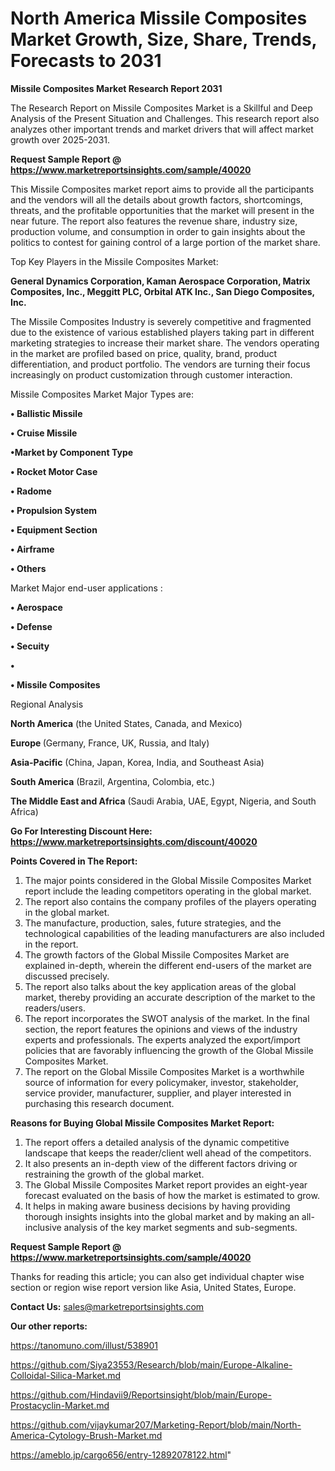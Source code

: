 # North America Missile Composites Market Growth, Size, Share, Trends, Forecasts to 2031

<strong>Missile Composites Market Research Report 2031</strong>

The Research Report on Missile Composites Market is a Skillful and Deep Analysis of the Present Situation and Challenges. This research report also analyzes other important trends and market drivers that will affect market growth over 2025-2031.

<strong>Request Sample Report @ <a href=https://www.marketreportsinsights.com/sample/40020>https://www.marketreportsinsights.com/sample/40020</a></strong>

This Missile Composites market report aims to provide all the participants and the vendors will all the details about growth factors, shortcomings, threats, and the profitable opportunities that the market will present in the near future. The report also features the revenue share, industry size, production volume, and consumption in order to gain insights about the politics to contest for gaining control of a large portion of the market share.

Top Key Players in the Missile Composites Market:

<strong>General Dynamics Corporation, Kaman Aerospace Corporation, Matrix Composites, Inc., Meggitt PLC, Orbital ATK Inc., San Diego Composites, Inc.</strong>

The Missile Composites Industry is severely competitive and fragmented due to the existence of various established players taking part in different marketing strategies to increase their market share. The vendors operating in the market are profiled based on price, quality, brand, product differentiation, and product portfolio. The vendors are turning their focus increasingly on product customization through customer interaction.

Missile Composites Market Major Types are:

<strong>•  Ballistic Missile

•  Cruise Missile

•Market by Component Type

•  Rocket Motor Case

•  Radome

•  Propulsion System

•  Equipment Section

•  Airframe

•  Others</strong>

Market Major end-user applications :

<strong>•  Aerospace

•  Defense

•  Secuity

•  

•  Missile Composites</strong>

Regional Analysis

</u><strong><b>North America</b></strong> (the United States, Canada, and Mexico)

<strong><b>Europe </b></strong>(Germany, France, UK, Russia, and Italy)

<strong><b>Asia-Pacific</b></strong> (China, Japan, Korea, India, and Southeast Asia)

<strong><b>South America</b></strong> (Brazil, Argentina, Colombia, etc.)

<strong><b>The Middle East and Africa</b></strong> (Saudi Arabia, UAE, Egypt, Nigeria, and South Africa)

<strong>Go For Interesting Discount Here: <a href=https://www.marketreportsinsights.com/discount/40020>https://www.marketreportsinsights.com/discount/40020</a></strong>

<strong>Points Covered in The Report:</strong>
<ol>
  <li>The major points considered in the Global Missile Composites Market report include the leading competitors operating in the global market.</li>
  <li>The report also contains the company profiles of the players operating in the global market.</li>
  <li>The manufacture, production, sales, future strategies, and the technological capabilities of the leading manufacturers are also included in the report.</li>
  <li>The growth factors of the Global Missile Composites Market are explained in-depth, wherein the different end-users of the market are discussed precisely.</li>
  <li>The report also talks about the key application areas of the global market, thereby providing an accurate description of the market to the readers/users.</li>
  <li>The report incorporates the SWOT analysis of the market. In the final section, the report features the opinions and views of the industry experts and professionals. The experts analyzed the export/import policies that are favorably influencing the growth of the Global Missile Composites Market.</li>
  <li>The report on the Global Missile Composites Market is a worthwhile source of information for every policymaker, investor, stakeholder, service provider, manufacturer, supplier, and player interested in purchasing this research document.</li>
</ol>
<strong>Reasons for Buying Global Missile Composites Market Report:</strong>

<ol>
  <li>The report offers a detailed analysis of the dynamic competitive landscape that keeps the reader/client well ahead of the competitors.</li>
  <li>It also presents an in-depth view of the different factors driving or restraining the growth of the global market.</li>
  <li>The Global Missile Composites Market report provides an eight-year forecast evaluated on the basis of how the market is estimated to grow.</li>
  <li>It helps in making aware business decisions by having providing thorough insights insights into the global market and by making an all-inclusive analysis of the key market segments and sub-segments.</li>
</ol>
<strong>Request Sample Report @ <a href=https://www.marketreportsinsights.com/sample/40020>https://www.marketreportsinsights.com/sample/40020</a></strong>


Thanks for reading this article; you can also get individual chapter wise section or region wise report version like Asia, United States, Europe.

<strong>Contact Us:</strong>
sales@marketreportsinsights.com

<strong>Our other reports:</strong>

<a href=https://tanomuno.com/illust/538901>https://tanomuno.com/illust/538901</a>

<a href=https://github.com/Siya23553/Research/blob/main/Europe-Alkaline-Colloidal-Silica-Market.md>https://github.com/Siya23553/Research/blob/main/Europe-Alkaline-Colloidal-Silica-Market.md</a>

<a href=https://github.com/Hindavii9/Reportsinsight/blob/main/Europe-Prostacyclin-Market.md>https://github.com/Hindavii9/Reportsinsight/blob/main/Europe-Prostacyclin-Market.md</a>

<a href=https://github.com/vijaykumar207/Marketing-Report/blob/main/North-America-Cytology-Brush-Market.md>https://github.com/vijaykumar207/Marketing-Report/blob/main/North-America-Cytology-Brush-Market.md</a>

<a href=https://ameblo.jp/cargo656/entry-12892078122.html>https://ameblo.jp/cargo656/entry-12892078122.html</a>"
